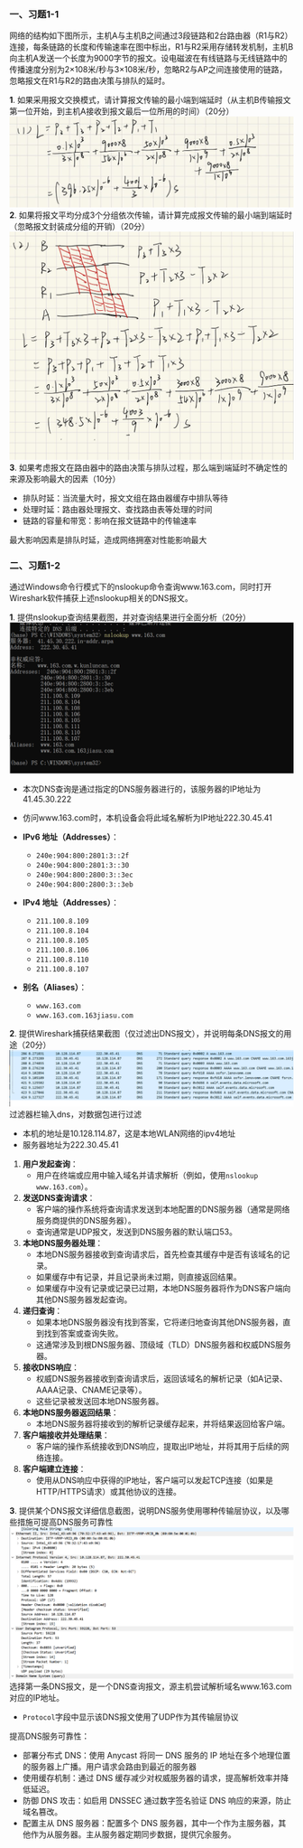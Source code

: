 ### 一、习题1-1
网络的结构如下图所示，主机A与主机B之间通过3段链路和2台路由器（R1与R2）连接，每条链路的长度和传输速率在图中标出，R1与R2采用存储转发机制，主机B向主机A发送一个长度为9000字节的报文。设电磁波在有线链路与无线链路中的传播速度分别为2×108米/秒与3×108米/秒，忽略R2与AP之间连接使用的链路，忽略报文在R1与R2的路由决策与排队的延时。

**1**. 如果采用报文交换模式，请计算报文传输的最小端到端延时（从主机B传输报文第一位开始，到主机A接收到报文最后一位所用的时间）（20分）
![alt text](img_v3_02hh_70b5200a-75b2-470b-bc13-018c7e3580eg.jpg)
**2**. 如果将报文平均分成3个分组依次传输，请计算完成报文传输的最小端到端延时（忽略报文封装成分组的开销）（20分）
![alt text](img_v3_02hh_7ced5c17-d5d5-4006-b704-2a95ec590c0g.jpg)
**3**. 如果考虑报文在路由器中的路由决策与排队过程，那么端到端延时不确定性的来源及影响最大的因素（10分）
- 排队时延：当流量大时，报文文组在路由器缓存中排队等待
- 处理时延：路由器处理报文、查找路由表等处理的时间
- 链路的容量和带宽：影响在报文链路中的传输速率

最大影响因素是排队时延，造成网络拥塞对性能影响最大

### 二、习题1-2
通过Windows命令行模式下的nslookup命令查询www.163.com，同时打开Wireshark软件捕获上述nslookup相关的DNS报文。

**1**. 提供nslookup查询结果截图，并对查询结果进行全面分析（20分）
![alt text](image.png)
- 本次DNS查询是通过指定的DNS服务器进行的，该服务器的IP地址为41.45.30.222
- 仿问www.163.com时，本机设备会将此域名解析为IP地址222.30.45.41
- **IPv6 地址（Addresses）**：  
  - `240e:904:800:2801:3::2f`  
  - `240e:904:800:2801:3::30`  
  - `240e:904:800:2800:3::3ec`  
  - `240e:904:800:2800:3::3eb`  

- **IPv4 地址（Addresses）**：
  - `211.100.8.109`
  - `211.100.8.104`
  - `211.100.8.105`
  - `211.100.8.106`
  - `211.100.8.110`
  - `211.100.8.107`

- **别名（Aliases）**：
  - `www.163.com`  
  - `www.163.com.163jiasu.com`  

**2**. 提供Wireshark捕获结果截图（仅过滤出DNS报文），并说明每条DNS报文的用途（20分）
![alt text](image-1.png)
过滤器栏输入dns，对数据包进行过滤
- 本机的地址是10.128.114.87，这是本地WLAN网络的ipv4地址
- 服务器地址为222.30.45.41

1. **用户发起查询**：
   - 用户在终端或应用中输入域名并请求解析（例如，使用`nslookup www.163.com`）。
2. **发送DNS查询请求**：
   - 客户端的操作系统将查询请求发送到本地配置的DNS服务器（通常是网络服务商提供的DNS服务器）。
   - 查询通常是UDP报文，发送到DNS服务器的默认端口53。
3. **本地DNS服务器处理**：
   - 本地DNS服务器接收到查询请求后，首先检查其缓存中是否有该域名的记录。
   - 如果缓存中有记录，并且记录尚未过期，则直接返回结果。
   - 如果缓存中没有记录或记录已过期，本地DNS服务器将作为DNS客户端向其他DNS服务器发起查询。
4. **递归查询**：
   - 如果本地DNS服务器没有找到答案，它将递归地查询其他DNS服务器，直到找到答案或查询失败。
   - 这通常涉及到根DNS服务器、顶级域（TLD）DNS服务器和权威DNS服务器。
5. **接收DNS响应**：
   - 权威DNS服务器接收到查询请求后，返回该域名的解析记录（如A记录、AAAA记录、CNAME记录等）。
   - 这些记录被发送回本地DNS服务器。
6. **本地DNS服务器返回结果**：
   - 本地DNS服务器将接收到的解析记录缓存起来，并将结果返回给客户端。
7. **客户端接收并处理结果**：
   - 客户端的操作系统接收到DNS响应，提取出IP地址，并将其用于后续的网络连接。
8. **客户端建立连接**：
   - 使用从DNS响应中获得的IP地址，客户端可以发起TCP连接（如果是HTTP/HTTPS请求）或其他协议的连接。

**3**. 提供某个DNS报文详细信息截图，说明DNS服务使用哪种传输层协议，以及哪些措施可提高DNS服务可靠性
![alt text](image-2.png)
选择第一条DNS报文，是一个DNS查询报文，源主机尝试解析域名www.163.com对应的IP地址。
- ```Protocol```字段中显示该DNS报文使用了UDP作为其传输层协议

提高DNS服务可靠性：
- 部署分布式 DNS：使用 Anycast 将同一 DNS 服务的 IP 地址在多个地理位置的服务器上广播。用户请求会路由到最近的服务器
- 使用缓存机制：通过 DNS 缓存减少对权威服务器的请求，提高解析效率并降低延迟。
- 防御 DNS 攻击：如启用 DNSSEC 通过数字签名验证 DNS 响应的来源，防止域名篡改。
- 配置主从 DNS 服务器：配置多个 DNS 服务器，其中一个作为主服务器，其他作为从服务器。主从服务器定期同步数据，提供冗余服务。
